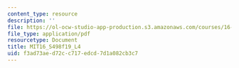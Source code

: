 ```yaml
---
content_type: resource
description: ''
file: https://ol-ocw-studio-app-production.s3.amazonaws.com/courses/16-s498-risk-aware-and-robust-nonlinear-planning-fall-2019/f3ad73aed72cc717edcd7d1a082cb3c7_MIT16_S498f19_L4.pdf
file_type: application/pdf
resourcetype: Document
title: MIT16_S498f19_L4
uid: f3ad73ae-d72c-c717-edcd-7d1a082cb3c7
---
```

